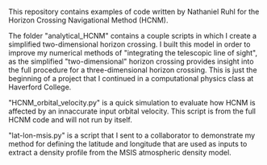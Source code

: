 This repository contains examples of code written by Nathaniel Ruhl for the Horizon Crossing Navigational Method (HCNM).

The folder "analytical_HCNM" contains a couple scripts in which I create a simplified two-dimensional horizon crossing. I built this model in order to improve my numerical methods of "integrating the telescopic line of sight", as the simplified "two-dimensional" horizon crossing provides insight into the full procedure for a three-dimensional horizon crossing. This is just the beginning of a project that I continued in a computational physics class at Haverford College. 

"HCNM_orbital_velocity.py" is a quick simulation to evaluate how HCNM is affected by an innaccurate input orbital velocity. This script is from the full HCNM code and will not run by itself.

"lat-lon-msis.py" is a script that I sent to a collaborator to demonstrate my method for defining the latitude and longitude that are used as inputs to extract a density profile from the MSIS atmospheric density model.
